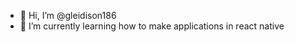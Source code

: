 - 👋 Hi, I’m @gleidison186
- 🌱 I’m currently learning how to make applications in react native

<!---
gleidison186/gleidison186 is a ✨ special ✨ repository because its `README.md` (this file) appears on your GitHub profile.
You can click the Preview link to take a look at your changes.
--->
